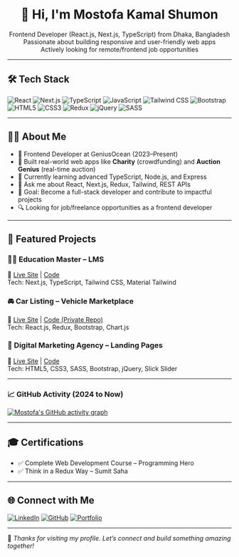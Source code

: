 <!-- README.md for Mostofa321 -->

<h1 align="center">👋 Hi, I'm Mostofa Kamal Shumon</h1>

<p align="center">
  Frontend Developer (React.js, Next.js, TypeScript) from Dhaka, Bangladesh <br>
  Passionate about building responsive and user-friendly web apps <br>
  Actively looking for remote/frontend job opportunities
</p>

---

## 🛠️ Tech Stack

![React](https://img.shields.io/badge/React-20232A?style=for-the-badge&logo=react)
![Next.js](https://img.shields.io/badge/Next.js-000?style=for-the-badge&logo=next.js)
![TypeScript](https://img.shields.io/badge/TypeScript-3178C6?style=for-the-badge&logo=typescript)
![JavaScript](https://img.shields.io/badge/JavaScript-F7DF1E?style=for-the-badge&logo=javascript&logoColor=black)
![Tailwind CSS](https://img.shields.io/badge/TailwindCSS-38B2AC?style=for-the-badge&logo=tailwind-css)
![Bootstrap](https://img.shields.io/badge/Bootstrap-563d7c?style=for-the-badge&logo=bootstrap)
![HTML5](https://img.shields.io/badge/HTML5-E34F26?style=for-the-badge&logo=html5)
![CSS3](https://img.shields.io/badge/CSS3-1572B6?style=for-the-badge&logo=css3)
![Redux](https://img.shields.io/badge/Redux-593D88?style=for-the-badge&logo=redux)
![jQuery](https://img.shields.io/badge/jQuery-0769AD?style=for-the-badge&logo=jquery)
![SASS](https://img.shields.io/badge/Sass-CC6699?style=for-the-badge&logo=sass)

---

## 👨‍💻 About Me

- 💼 Frontend Developer at GeniusOcean (2023–Present)  
- 🔧 Built real-world web apps like **Charity** (crowdfunding) and **Auction Genius** (real-time auction)  
- 🌱 Currently learning advanced TypeScript, Node.js, and Express  
- 💬 Ask me about React, Next.js, Redux, Tailwind, REST APIs  
- 🎯 Goal: Become a full-stack developer and contribute to impactful projects  
- 🔍 Looking for job/freelance opportunities as a frontend developer

---

## 🚀 Featured Projects

### 🧑‍🎓 Education Master – LMS  
📍 [Live Site](https://education-master.vercel.app/) | [Code](https://github.com/Mostofa321/Education-Master)  
Tech: Next.js, TypeScript, Tailwind CSS, Material Tailwind  

### 🚘 Car Listing – Vehicle Marketplace  
📍 [Live Site](https://car.cleantech.geniusocean.net/) | [Code (Private Repo)](https://github.com/Jerald-tonmoy-dias/carlist-updated)  
Tech: React.js, Redux, Bootstrap, Chart.js  

### 💼 Digital Marketing Agency – Landing Pages  
📍 [Live Site](https://digital-marketing-agency-neon.vercel.app/) | [Code](https://github.com/Mostofa321/digital-marketing-agency)  
Tech: HTML5, CSS3, SASS, Bootstrap, jQuery, Slick Slider

---

### 📈 GitHub Activity (2024 to Now)

[![Mostofa's GitHub activity graph](https://github-readme-activity-graph.cyclic.app/graph?username=Mostofa321&theme=react-dark&hide_border=true&area=true&custom_title=2024%20to%20Now%20GitHub%20Activity)](https://github.com/ashutosh00710/github-readme-activity-graph)

---

## 🎓 Certifications

- ✅ Complete Web Development Course – Programming Hero  
- ✅ Think in a Redux Way – Sumit Saha  

---

## 🌐 Connect with Me

[![LinkedIn](https://img.shields.io/badge/LinkedIn-blue?style=for-the-badge&logo=linkedin)](https://www.linkedin.com/in/mostofa-kamal-shumon/)
[![GitHub](https://img.shields.io/badge/GitHub-black?style=for-the-badge&logo=github)](https://github.com/Mostofa321)
[![Portfolio](https://img.shields.io/badge/Portfolio-website?style=for-the-badge&logo=vercel)](https://654b67f30165c3237d975486--portfolio-mostofa.netlify.app/)

---

📌 *Thanks for visiting my profile. Let’s connect and build something amazing together!*
